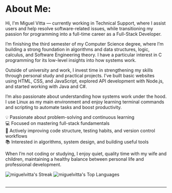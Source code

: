 
# About Me: <br>
Hi, I'm Miguel Vitta — currently working in Technical Support, where I assist users and help resolve software-related issues, while transitioning my passion for programming into a full-time career as a Full-Stack Developer.

I’m finishing the third semester of my Computer Science degree, where I’m building a strong foundation in algorithms and data structures, logic, calculus, and Software Engineering theory. I have a particular interest in C programming for its low-level insights into how systems work.

Outside of university and work, I invest time in strengthening my skills through personal study and practical projects. I’ve built basic websites using HTML, CSS, and JavaScript, explored API development with Node.js, and started working with Java and C#.

I’m also passionate about understanding how systems work under the hood. I use Linux as my main environment and enjoy learning terminal commands and scripting to automate tasks and boost productivity.

💡 Passionate about problem-solving and continuous learning <br>
💻 Focused on mastering full-stack fundamentals <br>
🌱 Actively improving code structure, testing habits, and version control workflows <br>
📚 Interested in algorithms, system design, and building useful tools <br>

When I’m not coding or studying, I enjoy quiet, quality time with my wife and children, maintaining a healthy balance between personal life and professional development.

![miguelvitta's Streak](https://github-readme-streak-stats.herokuapp.com/?user=miguelvitta&theme=dark&hide_border=false)  ![miguelvitta's Top Languages](https://github-readme-stats.vercel.app/api/top-langs/?username=miguelvitta&theme=dark&show_icons=true&hide_border=true&layout=compact) 
<br> <br>


---

